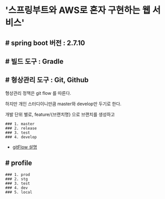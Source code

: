 # '스프링부트와 AWS로 혼자 구현하는 웹 서비스'

## # spring boot 버전  : 2.7.10

## # 빌드 도구  : Gradle

## # 형상관리 도구  : Git, Github
형상관리 정책은 git flow 를 따른다.

하지만 개인 스터디이니만큼 master와 develop만 두기로 한다.

개발 단위 별로, feature/{브랜치명} 으로 브랜치를 생성하고 



    ### 1. master
    ### 2. release
    ### 3. test
    ### 4. develop

* [gitFlow 설명](https://gist.github.com/ihoneymon/a28138ee5309c73e94f9) 


## # profile
    ### 1. prod
    ### 2. stg
    ### 3. test
    ### 4. dev
    ### 5. local



